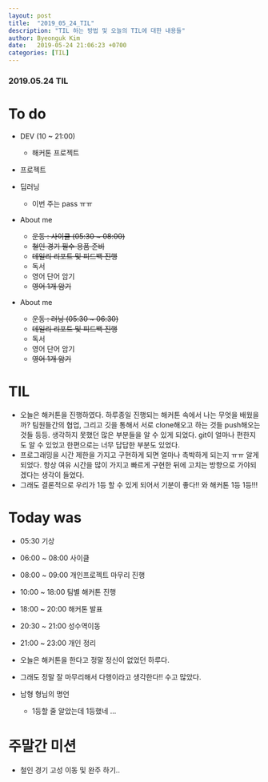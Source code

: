 ```yaml
---
layout: post
title:  "2019_05_24_TIL"
description: "TIL 하는 방법 및 오늘의 TIL에 대한 내용들"
author: Byeonguk Kim
date:   2019-05-24 21:06:23 +0700
categories: [TIL]
---
```


### 2019.05.24 TIL
 
# To do

* DEV (10 ~ 21:00)
	* 해커톤 프로젝트
		
* 프로젝트

	
* 딥러닝
	* 이번 주는 pass ㅠㅠ

* About me
	* ~~운동 : 사이클 (05:30 ~ 08:00)~~
	* ~~철인 경기 필수 용품 준비~~
	* ~~데일리 리포트 및 피드백 진행~~
	* 독서
	* 영어 단어 암기
	* ~~영어 1개 암기~~

* About me
	* ~~운동 : 러닝 (05:30 ~ 06:30)~~
	* ~~데일리 리포트 및 피드백 진행~~
	* 독서
	* 영어 단어 암기
	* ~~영어 1개 암기~~


# TIL

* 오늘은 해커톤을 진행하였다. 하루종일 진행되는 해커톤 속에서 나는 무엇을 배웠을까? 팀원들간의 협업, 그리고 깃을 통해서 서로 clone해오고 하는 것들 push해오는 것들 등등. 생각하지 못했던 많은 부분들을 알 수 있게 되었다. git이 얼마나 편한지도 알 수 있었고 한편으로는 너무 답답한 부분도 있었다.
* 프로그래밍을 시간 제한을 가지고 구현하게 되면 얼마나 촉박하게 되는지 ㅠㅠ 알게 되었다. 항상 여유 시간을 많이 가지고 빠르게 구현한 뒤에 고치는 방향으로 가야되겠다는 생각이 들었다.
* 그래도 결론적으로 우리가 1등 할 수 있게 되어서 기분이 좋다!! 와 해커톤 1등 1등!!!


# Today was

* 05:30 기상 
* 06:00 ~ 08:00 사이클
* 08:00 ~ 09:00 개인프로젝트 마무리 진행
* 10:00 ~ 18:00 팀별 해커톤 진행
* 18:00 ~ 20:00 해커톤 발표
* 20:30 ~ 21:00 성수역이동
* 21:00 ~ 23:00 개인 정리

* 오늘은 해커톤을 한다고 정말 정신이 없었던 하루다.
* 그래도 정말 잘 마무리해서 다행이라고 생각한다!! 수고 많았다.
* 남형 형님의 명언
	* 1등할 줄 알았는데 1등했네 ...	

# 주말간 미션

* 철인 경기 고성 이동 및 완주 하기..
